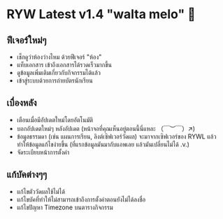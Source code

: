 # RYW Latest v1.4 "walta melo" 🍈

## ฟีเจอร์ใหม่ๆ
- เช็กดูว่าห้องว่างไหม ด้วยฟีเจอร์ "ห้อง"
- แท็บเอกสาร เข้าถึงเอกสารได้รวดเร็วมากขึ้น
- ดูข้อมูลเพิ่มเติมเกี่ยวกับกิจกรรมได้แล้ว
- เข้าสู่ระบบด้วยการถ่ายบัตรนักเรียน

## เบื่องหลัง
- เตือนเมื่อมีอัปเดตใหม่โดยอัตโนมัติ
- บอกอัปเดตใหม่ๆ หลังอัปเดต (หน้าจอที่คุณเห็นอยู่ตอนนี้นี่แหละ （￣︶￣）↗)
- ข้อมูลธรรมดา (เช่น แผนการเรียน, ลิงต์เซิฟเวอร์วัดผล) จะมาจากเซิฟเวอร์ของ RYWL แล้ว ทำให้ข้อมูลแก้ไขง่ายขึ้น (ที่แรกข้อมูลมันมากับแอพเลย แล้วมันเปลี่ยนไม่ได้ .v.)
- จัดระเบียบหน้าการตั้งค่า

## แก้บัคต่างๆๆ
- แก้ไขตัววัดผลใช้ไม่ได้
- แก้ไขบัคที่ทำให้ไม่สามารถเข้าถึงการตั้งค่าตอนยังไม่ได้ลงชื่อ
- แก้ไขปัญหา Timezone บนตารางกิจกรรม